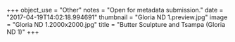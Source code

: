 +++
object_use = "Other"
notes = "Open for metadata submission."
date = "2017-04-19T14:02:18.994691"
thumbnail = "Gloria ND 1.preview.jpg"
image = "Gloria ND 1.2000x2000.jpg"
title = "Butter Sculpture and Tsampa (Gloria ND 1)"
+++
